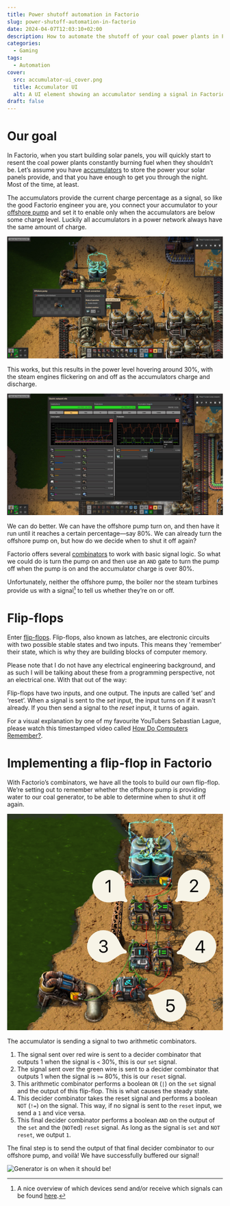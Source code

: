 ```yaml
---
title: Power shutoff automation in Factorio
slug: power-shutoff-automation-in-factorio
date: 2024-04-07T12:03:10+02:00
description: How to automate the shutoff of your coal power plants in Factorio.
categories:
  - Gaming
tags:
  - Automation
cover:
  src: accumulator-ui_cover.png
  title: Accumulator UI
  alt: A UI element showing an accumulator sending a signal in Factorio.
draft: false
---
```


# Our goal

In Factorio, when you start building solar panels, you will quickly start to resent the coal power
plants constantly burning fuel when they shouldn’t be. Let’s assume you have
[accumulators](https://wiki.factorio.com/Accumulator) to store the power your solar panels provide,
and that you have enough to get you through the night. Most of the time, at least.

The accumulators provide the current charge percentage as a signal, so like the good Factorio
engineer you are, you connect your accumulator to your
[offshore pump](https://wiki.factorio.com/Offshore_pump) and set it to enable only when the
accumulators are below some charge level. Luckily all accumulators in a power network always have
the same amount of charge.

![Simple automation](simple-automation.jpg "The offshore pump is shut off because the accumulators have enough charge.")

This works, but this results in the power level hovering around 30%, with the steam engines
flickering on and off as the accumulators charge and discharge.

![Coal power flickering](coal-power-flickering.jpg "The chart shows the coal power turning off and on around the 30% mark.")

We can do better. We can have the offshore pump turn on, and then have it run until it reaches a
certain percentage—say 80%. We can already turn the offshore pump on, but how do we decide when to
shut it off again?

Factorio offers several [combinators](https://wiki.factorio.com/Combinators) to work with basic
signal logic. So what we could do is turn the pump on and then use an `AND` gate to turn the pump
off when the pump is on and the accumulator charge is over 80%.

Unfortunately, neither the offshore pump, the boiler nor the steam turbines provide us with a
signal[^signals] to tell us whether they’re on or off.

# Flip-flops

Enter [flip-flops](<https://simple.wikipedia.org/wiki/Flip-flop_(electronics)>). Flip-flops, also
known as latches, are electronic circuits with two possible stable states and two inputs. This means
they 'remember' their state, which is why they are building blocks of computer memory.

Please note that I do not have any electrical engineering background, and as such I will be talking
about these from a programming perspective, not an electrical one. With that out of the way:

Flip-flops have two inputs, and one output. The inputs are called ‘set’ and ‘reset’. When a signal
is sent to the _set_ input, the input turns on if it wasn't already. If you then send a signal to
the _reset_ input, it turns of again.

For a visual explanation by one of my favourite YouTubers Sebastian Lague, please watch this
timestamped video called [How Do Computers Remember?](https://youtu.be/I0-izyq6q5s?t=73).

# Implementing a flip-flop in Factorio

With Factorio’s combinators, we have all the tools to build our own flip-flop. We’re setting out to
remember whether the offshore pump is providing water to our coal generator, to be able to determine
when to shut it off again.

![Factorio flip-flop](factorio-flip-flop.png "A flip-flop implemented using Factorio’s combinators.")

The accumulator is sending a signal to two arithmetic combinators.

1. The signal sent over red wire is sent to a decider combinator that outputs 1 when the signal is
   `<` 30%, this is our `set` signal.
2. The signal sent over the green wire is sent to a decider combinator that outputs 1 when the
   signal is `>=` 80%, this is our `reset` signal.
3. This arithmetic combinator performs a boolean `OR` (`|`) on the `set` signal and the output of
   this flip-flop. This is what causes the steady state.
4. This decider combinator takes the reset signal and performs a boolean `NOT` (`!=`) on the signal.
   This way, if no signal is sent to the `reset` input, we send a `1` and vice versa.
5. This final decider combinator performs a boolean `AND` on the output of the `set` and the
   (`NOT`ed) `reset` signal. As long as the signal is `set` and `NOT reset`, we output `1`.

The final step is to send the output of that final decider combinator to our offshore pump, and
voilà! We have successfully buffered our signal!

![Generator is on when it should be!](generator-on-when-it-should-be.png "The coal generator is on, even though there is more than 30% charge in the accumulators.")

[^signals]:
    A nice overview of which devices send and/or receive which signals can be found
    [here](https://wiki.factorio.com/Circuit_network#Devices).
